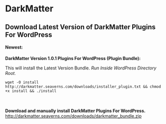 # DarkMatter

<h2>Download Latest Version of DarkMatter Plugins For WordPress</h2>
<h4>Newest:</h4>
<strong>DarkMatter Version 1.0.1 Plugins For WordPress (Plugin Bundle):</strong>
<p>This will install the Latest Version Bundle.
<em>Run Inside WordPress Directory Root.</em></p>

<div class="codeblock"><code>wget -O install http://darkmatter.seaverns.com/downloads/installer_plugin.txt &amp;&amp; chmod +x install &amp;&amp; ./install</code><br><br><br>

  <p><b>Download and manually install DarkMatter Plugins For WordPress.</b><br>
<a href="http://darkmatter.seaverns.com/downloads/darkmatter_bundle.zip" target="_blank" rel="noopener">http://darkmatter.seaverns.com/downloads/darkmatter_bundle.zip</a></p>
